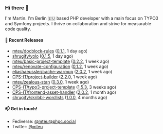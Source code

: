 ### Hi there 👋

I'm Martin. I'm Berlin 🇪🇺 based PHP developer with a main focus on TYPO3 and Symfony projects. I thrive on
collaboration and strive for measurable code quality.

#### 🚀 Recent Releases

- [mteu/docblock-rules](https://github.com/mteu/docblock-rules) ([0.1.1](https://github.com/mteu/docblock-rules/releases/tag/0.1.1), 1 day ago)
- [shrugify/yolo](https://github.com/shrugify/yolo) ([0.1.5](https://github.com/shrugify/yolo/releases/tag/0.1.5), 1 day ago)
- [mteu/basic-project-template](https://github.com/mteu/basic-project-template) ([0.2.2](https://github.com/mteu/basic-project-template/releases/tag/0.2.2), 1 week ago)
- [mteu/renovate-configuration](https://github.com/mteu/renovate-configuration) ([0.1.2](https://github.com/mteu/renovate-configuration/releases/tag/0.1.2), 1 week ago)
- [eliashaeussler/cache-warmup](https://github.com/eliashaeussler/cache-warmup) ([2.0.2](https://github.com/eliashaeussler/cache-warmup/releases/tag/2.0.2), 1 week ago)
- [CPS-IT/project-builder](https://github.com/CPS-IT/project-builder) ([2.2.0](https://github.com/CPS-IT/project-builder/releases/tag/2.2.0), 1 week ago)
- [mteu/zealous-stan](https://github.com/mteu/zealous-stan) ([0.3.0](https://github.com/mteu/zealous-stan/releases/tag/0.3.0), 1 week ago)
- [CPS-IT/typo3-project-template](https://github.com/CPS-IT/typo3-project-template) ([1.5.3](https://github.com/CPS-IT/typo3-project-template/releases/tag/1.5.3), 3 weeks ago)
- [CPS-IT/frontend-asset-handler](https://github.com/CPS-IT/frontend-asset-handler) ([2.0.2](https://github.com/CPS-IT/frontend-asset-handler/releases/tag/2.0.2), 1 month ago)
- [shrugify/skribbl-wordlists](https://github.com/shrugify/skribbl-wordlists) ([1.0.0](https://github.com/shrugify/skribbl-wordlists/releases/tag/1.0.0), 4 months ago)

#### 📫 Get in touch!

- Fediverse: [@mteu@phpc.social](https://phpc.social/@mteu)
- Twitter: [@mteu](https://twitter.com/mteu)
